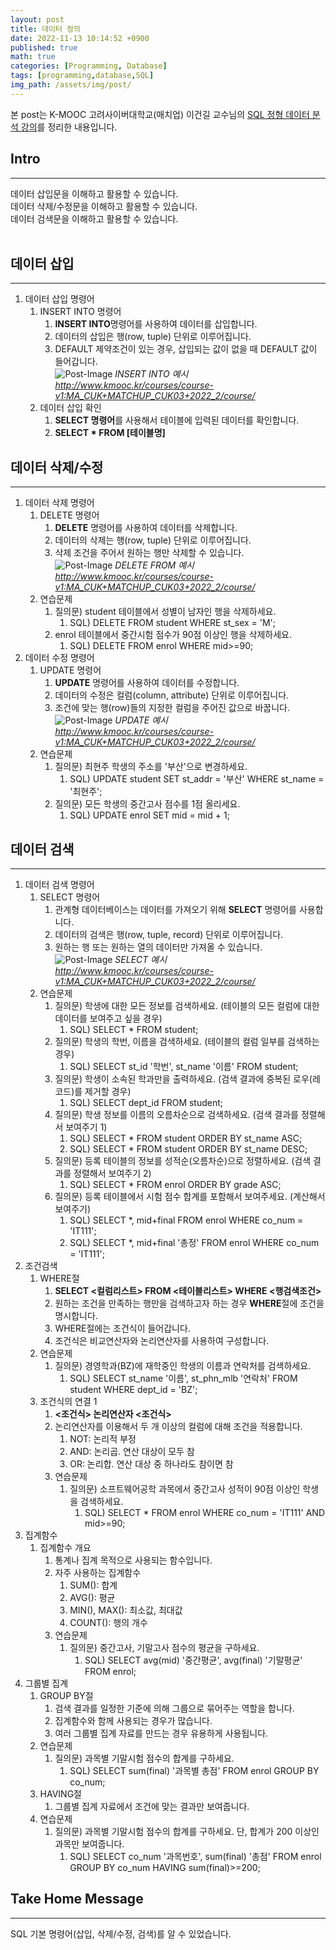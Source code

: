 ```yaml
---
layout: post
title: 데이터 정의
date: 2022-11-13 10:14:52 +0900
published: true
math: true
categories: [Programming, Database]
tags: [programming,database,SQL]
img_path: /assets/img/post/
---
```


본 post는 K-MOOC 고려사이버대학교(매치업) 이건길 교수님의 [SQL 정형 데이터 분석 강의](http://www.kmooc.kr/courses/course-v1:MA_CUK+MATCHUP_CUK03+2022_2/course/, "SQL 정형 데이터 분석 강의")를 정리한 내용입니다.


## Intro
***   
데이터 삽입문을 이해하고 활용할 수 있습니다.   
데이터 삭제/수정문을 이해하고 활용할 수 있습니다.   
데이터 검색문을 이해하고 활용할 수 있습니다.   
<br>


## 데이터 삽입
***
1. 데이터 삽입 명령어  
   1. INSERT INTO 명령어
      1. **INSERT INTO**명령어를 사용하여 데이터를 삽입합니다.
      2. 데이터의 삽입은 행(row, tuple) 단위로 이루어집니다.
      3. DEFAULT 제약조건이 있는 경우, 삽입되는 값이 없을 때 DEFAULT 값이 들어갑니다.   
![Post-Image](DBMS-DB36.png)
_INSERT INTO 예시<br>
http://www.kmooc.kr/courses/course-v1:MA_CUK+MATCHUP_CUK03+2022_2/course/_   
   2. 데이터 삽입 확인   
      1. **SELECT 명령어**를 사용해서 테이블에 입력된 데이터를 확인합니다.
      2. **SELECT * FROM \[테이블명\]**   
   
## 데이터 삭제/수정
***
1. 데이터 삭제 명령어  
   1. DELETE 명령어   
      1. **DELETE** 명령어를 사용하여 데이터를 삭제합니다.
      2. 데이터의 삭제는 행(row, tuple) 단위로 이루어집니다.
      3. 삭제 조건을 주어서 원하는 행만 삭제할 수 있습니다.   
![Post-Image](DBMS-DB37.png)
_DELETE FROM 예시<br>
http://www.kmooc.kr/courses/course-v1:MA_CUK+MATCHUP_CUK03+2022_2/course/_   
   2. 연습문제   
      1. 질의문) student 테이블에서 성별이 남자인 행을 삭제하세요.
         1. SQL) DELETE FROM student WHERE st_sex = 'M';
      2. enrol 테이블에서 중간시험 점수가 90점 이상인 행을 삭제하세요.
         1. SQL) DELETE FROM enrol WHERE mid>=90;   
2. 데이터 수정 명령어
   1. UPDATE 명령어
      1. **UPDATE** 명령어를 사용하여 데이터를 수정합니다.
      2. 데이터의 수정은 컬럼(column, attribute) 단위로 이루어집니다.
      3. 조건에 맞는 행(row)들의 지정한 컬럼을 주어진 값으로 바꿉니다.
![Post-Image](DBMS-DB38.png)
_UPDATE 예시<br>
http://www.kmooc.kr/courses/course-v1:MA_CUK+MATCHUP_CUK03+2022_2/course/_   
   2. 연습문제
      1. 질의문) 최현주 학생의 주소를 '부산'으로 변경하세요.
         1. SQL) UPDATE student SET st_addr = '부산' WHERE st_name = '최현주';
      2. 질의문) 모든 학생의 중간고사 점수를 1점 올리세요.
         1. SQL) UPDATE enrol SET mid = mid + 1;    

## 데이터 검색
***
1. 데이터 검색 명령어  
   1. SELECT 명령어   
      1. 관계형 데이터베이스는 데이터를 가져오기 위해 **SELECT** 명령어를 사용합니다.   
      2. 데이터의 검색은 행(row, tuple, record) 단위로 이루어집니다.   
      3. 원하는 행 또는 원하는 열의 데이터만 가져올 수 있습니다.   
![Post-Image](DBMS-DB39.png)
_SELECT 예시<br>
http://www.kmooc.kr/courses/course-v1:MA_CUK+MATCHUP_CUK03+2022_2/course/_   
   2. 연습문제  
      1. 질의문) 학생에 대한 모든 정보를 검색하세요. (테이블의 모든 컬럼에 대한 데이터를 보여주고 싶을 경우)
         1. SQL) SELECT * FROM student;
      2. 질의문) 학생의 학번, 이름을 검색하세요. (테이블의 컬럼 일부를 검색하는 경우)
         1. SQL) SELECT st_id '학번', st_name '이름' FROM student;   
      3. 질의문) 학생이 소속된 학과만을 출력하세요. (검색 결과에 중복된 로우(레코드)를 제거할 경우)
         1. SQL) SELECT dept_id FROM student;
      4. 질의문) 학생 정보를 이름의 오름차순으로 검색하세요. (검색 결과를 정렬해서 보여주기 1)
         1. SQL) SELECT * FROM student ORDER BY st_name ASC;   
         2. SQL) SELECT * FROM student ORDER BY st_name DESC;   
      5. 질의문) 등록 테이블의 정보를 성적순(오름차순)으로 정렬하세요. (검색 결과를 정렬해서 보여주기 2)
         1. SQL) SELECT * FROM enrol ORDER BY grade ASC;   
      6. 질의문) 등록 테이블에서 시험 점수 합계를 포함해서 보여주세요. (계산해서 보여주기)
         1. SQL) SELECT *, mid+final FROM enrol WHERE co_num = 'IT111';
         2. SQL) SELECT *, mid+final '총정' FROM enrol WHERE co_num = 'IT111';   
2. 조건검색  
   1. WHERE절
      1. **SELECT <컬럼리스트> FROM <테이블리스트> WHERE <행검색조건>**
      2. 원하는 조건을 만족하는 행만을 검색하고자 하는 경우 **WHERE**절에 조건을 명시합니다.  
      3. WHERE절에는 조건식이 들어갑니다.  
      4. 조건식은 비교연산자와 논리연산자를 사용하여 구성합니다.  
   2. 연습문제  
      1. 질의문) 경영학과(BZ)에 재학중인 학생의 이름과 연락처를 검색하세요.
         1. SQL) SELECT st_name '이름', st_phn_mlb '연락처' FROM student WHERE dept_id = 'BZ';  
   3. 조건식의 연결 1
      1. **<조건식> 논리연산자 <조건식>**
      2. 논리연산자를 이용해서 두 개 이상의 컬럼에 대해 조건을 적용합니다.  
         1. NOT: 논리적 부정  
         2. AND: 논리곱. 연산 대상이 모두 참  
         3. OR: 논리합. 연산 대상 중 하나라도 참이면 참  
      3. 연습문제  
         1. 질의문) 소프트웨어공학 과목에서 중간고사 성적이 90점 이상인 학생을 검색하세요.
            1. SQL) SELECT * FROM enrol WHERE co_num = 'IT111' AND mid>=90;  
3. 집계함수  
   1. 집계함수 개요  
      1. 통계나 집계 목적으로 사용되는 함수입니다.  
      2. 자주 사용하는 집계함수  
         1. SUM(): 합계  
         2. AVG(): 평균  
         3. MIN(), MAX(): 최소값, 최대값  
         4. COUNT(): 행의 개수  
      3. 연습문제  
         1. 질의문) 중간고사, 기말고사 점수의 평균을 구하세요.  
            1. SQL) SELECT avg(mid) '중간평균', avg(final) '기말평균' FROM enrol;  
4. 그룹별 집계  
   1. GROUP BY절  
      1. 검색 결과를 일정한 기준에 의해 그룹으로 묶어주는 역할을 합니다.  
      2. 집계함수와 함께 사용되는 경우가 많습니다.  
      3. 여러 그룹별 집계 자료를 만드는 경우 유용하게 사용됩니다.  
   2. 연습문제  
      1. 질의문) 과목별 기말시험 점수의 합계를 구하세요.  
         1. SQL) SELECT sum(final) '과목별 총점' FROM enrol GROUP BY co_num;  
   3. HAVING절  
      1. 그룹별 집계 자료에서 조건에 맞는 결과만 보여줍니다.  
   4. 연습문제  
      1. 질의문) 과목별 기말시험 점수의 합계를 구하세요. 단, 합계가 200 이상인 과목만 보여줍니다.  
         1. SQL) SELECT co_num '과목번호', sum(final) '총점' FROM enrol GROUP BY co_num HAVING sum(final)>=200;     

## Take Home Message
***   
SQL 기본 명령어(삽입, 삭제/수정, 검색)를 알 수 있었습니다.